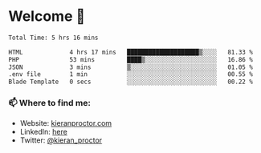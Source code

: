 # Welcome 🦘

<!--START_SECTION:waka-->

```txt
Total Time: 5 hrs 16 mins

HTML             4 hrs 17 mins   ████████████████████▒░░░░   81.33 %
PHP              53 mins         ████▒░░░░░░░░░░░░░░░░░░░░   16.86 %
JSON             3 mins          ▒░░░░░░░░░░░░░░░░░░░░░░░░   01.05 %
.env file        1 min           ░░░░░░░░░░░░░░░░░░░░░░░░░   00.55 %
Blade Template   0 secs          ░░░░░░░░░░░░░░░░░░░░░░░░░   00.22 %
```

<!--END_SECTION:waka-->

### 📫 Where to find me:

-   Website: [kieranproctor.com](https://kieranproctor.com/)
-   LinkedIn: [here](https://www.linkedin.com/in/kieran-proctor-086b5a159/)
-   Twitter: [@kieran_proctor](https://twitter.com/kieran_proctor)
